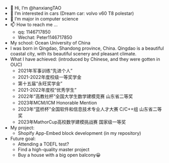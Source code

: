 - 👋 Hi, I’m @hanxiangTAO
- 👀 I’m interested in cars (Dream car: volvo v60 T8 polestar)
- 🌱 I’m major in computer science
- 📫 How to reach me ...
  - qq: 1146717850
  - Wechat: Peter1146717850
- My school: Ocean University of China
- I was born in Qingdao, Shandong province, China. Qingdao is a beautiful coastal city, with its beautiful scenery and pleasant climate.
- What I have achieved: (introduced by Chinese, and they were gotten in OUC)
  - 2021年军事训练“先进个人”
  - 2021-2022年度校级一等奖学金
  - 第十五届“永旺奖学金”
  - 2021-2022年度校“优秀学生”
  - 2022年“高教社杯”全国大学生数学建模竞赛 山东省二等奖
  - 2023年MCM/ICM Honorable Mention
  - 2023年“蓝桥杯”全国软件和信息技术专业人才大赛 C/C++组 山东省二等奖
  - 2023年MathorCup高校数学建模挑战赛 国家级一等奖
- My project:
  - Shopify App-Embed block development (in my repository)
- Future goal:
  - Attending a TOEFL test?
  - Find a high-quality master project
  - Buy a house with a big open balcony😀
